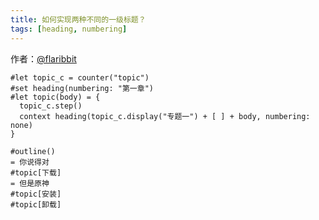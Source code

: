 ```yaml
---
title: 如何实现两种不同的一级标题？
tags: [heading, numbering]
---
```


作者：[@flaribbit](https://github.com/flaribbit)

```typst
#let topic_c = counter("topic")
#set heading(numbering: "第一章")
#let topic(body) = {
  topic_c.step()
  context heading(topic_c.display("专题一") + [ ] + body, numbering: none)
}

#outline()
= 你说得对
#topic[下载]
= 但是原神
#topic[安装]
#topic[卸载]
```
